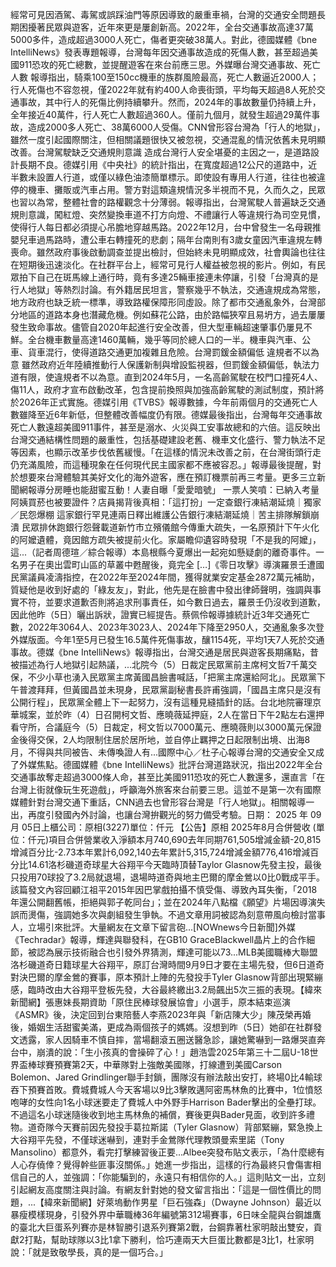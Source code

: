 經常可見因酒駕、毒駕或誤踩油門等原因導致的嚴重車禍，台灣的交通安全問題長期困擾著民眾與遊客，近年來更是屢創新高。2022年，全台交通事故高達37萬5000多件，造成超過3000人死亡，傷者更突破38萬人。對此，德國媒體《bne IntelliNews》發表專題報導，台灣每年因交通事故造成的死傷人數，甚至超過美國911恐攻的死亡總數，並提醒遊客在來台前應三思。外媒曝台灣交通事故、死亡人數  報導指出，騎乘100至150cc機車的族群風險最高，死亡人數逼近2000人；行人死傷也不容忽視，僅2022年就有約400人命喪街頭，平均每天超過8人死於交通事故，其中行人的死傷比例持續攀升。然而，2024年的事故數量仍持續上升，全年接近40萬件，行人死亡人數超過360人。僅前九個月，就發生超過29萬件事故，造成2000多人死亡、38萬6000人受傷。CNN曾形容台灣為「行人的地獄」，雖然一度引起國際關注，但相關議題很快又被忽視，交通混亂的情況依舊未見明顯改善。台灣駕駛缺乏交通規則意識  造成台灣行人安全堪憂的主因之一，是道路設計長期不良。德媒引用《中央社》的統計指出，在寬度超過12公尺的道路中，近半數未設置人行道，或僅以綠色油漆簡單標示。即使設有專用人行道，往往也被違停的機車、攤販或汽車占用。警方對這類違規情況多半視而不見，久而久之，民眾也習以為常，整體社會的路權觀念十分薄弱。報導指出，台灣駕駛人普遍缺乏交通規則意識，闖紅燈、突然變換車道不打方向燈、不禮讓行人等違規行為司空見慣，使得行人每日都必須提心吊膽地穿越馬路。2022年12月，台中曾發生一名母親推嬰兒車過馬路時，遭公車右轉撞死的悲劇；隔年台南則有3歲女童因汽車違規左轉喪命。雖然政府事後啟動調查並提出檢討，但始終未見明顯成效，社會輿論也往往在短期後迅速淡化。在社群平台上，經常可見行人權益被忽視的影片。例如，有民眾拍下自己在斑馬線上通行時，竟有多達25輛車接連未停讓，引發「台灣真的是行人地獄」等熱烈討論。有外籍居民坦言，警察幾乎不執法，交通違規成為常態，地方政府也缺乏統一標準，導致路權保障形同虛設。除了都市交通亂象外，台灣部分地區的道路本身也潛藏危機。例如蘇花公路，由於路幅狹窄且易坍方，過去屢屢發生致命事故。儘管自2020年起進行安全改善，但大型車輛超速肇事仍屢見不鮮。全台機車數量高達1460萬輛，幾乎等同於總人口的一半。機車與汽車、公車、貨車混行，使得道路交通更加複雜且危險。台灣罰鍰金額偏低 違規者不以為意  雖然政府近年陸續推動行人保護新制與增設監視器，但罰鍰金額偏低，執法力道有限，使違規者不以為意。直到2024年5月，一名高齡駕駛在校門口撞死4人、傷11人，政府才宣布啟動改革，包含提前換照與加強高齡駕駛的測試制度，預計將於2026年正式實施。德媒引用《TVBS》報導數據，今年前兩個月的交通死亡人數雖降至近6年新低，但整體改善幅度仍有限。德媒最後指出，台灣每年交通事故死亡人數遠超美國911事件，甚至是溺水、火災與工安事故總和的六倍。這反映出台灣交通結構性問題的嚴重性，包括基礎建設老舊、機車文化盛行、警力執法不足等因素，也顯示改革步伐依舊緩慢。「在這樣的情況未改善之前，在台灣街頭行走仍充滿風險，而這種現象在任何現代民主國家都不應被容忍。」報導最後提醒，對於想要來台灣體驗其美好文化的海外遊客，應在預訂機票前再三考量。更多三立新聞網報導分房睡也能甜蜜互動！人妻自曝「愛愛暗號」 一票人笑噴：已納入考量阿姨買菸也被要證件？店員揭背後真相：「這打扮」一定查銀行凍結潮延燒｜獨家／民怨爆棚 這家銀行罕見連兩日釋出維護公告銀行凍結潮延燒｜苦主排隊解鎖崩潰 民眾排休跑銀行怨聲載道新竹市立殯儀館今傳重大疏失，一名原預計下午火化的阿嬤遺體，竟因館方疏失被提前火化。家屬瞻仰遺容時發現「不是我的阿嬤」，這...（記者周德瑄／綜合報導）本島根縣今夏爆出一起宛如懸疑劇的離奇事件。一名男子在奧出雲町山區的草叢中甦醒後，竟完全 […]《零日攻擊》導演羅景壬遭國民黨議員凌濤指控，在2022年至2024年間，獲得就業安定基金2872萬元補助，質疑他是收到好處的「綠友友」，對此，他先是在臉書中發出律師聲明，強調與事實不符，並要求道歉否則將追求刑事責任，如今數日過去，羅景壬仍沒收到道歉，因此他昨（5日）曬出訴狀，證實已經提告。蔡佩伶報導據統計近3年交通死亡數，2022年3064人、2023年3023人、2024年下降至2950人，交通亂象多次登外媒版面。今年1至5月已發生16.5萬件死傷事故，釀1154死，平均1天7人死於交通事故。德媒《bne IntelliNews》報導指出，台灣交通是居民與遊客長期痛點，昔被描述為行人地獄引起熱議，...北院今（5）日裁定民眾黨前主席柯文哲7千萬交保，不少小草也湧入民眾黨主席黃國昌臉書喊話，「把黨主席還給阿北」。民眾黨下午普渡拜拜，但黃國昌並未現身，民眾黨副秘書長許甫強調，「國昌主席只是沒有公開行程」，民眾黨全體上下一起努力，沒有這種見縫插針的話。台北地院審理京華城案，並於昨（4）日召開柯文哲、應曉薇延押庭，2人在當日下午2點左右還押看守所，合議庭今（5）日裁定，柯文哲以7000萬元、應曉薇則以3000萬元保證金後得交保，2人均限制住居於居所地，並自停止羈押之日起限制出境、出海8月，不得與共同被告、未傳喚證人有...國際中心／杜子心報導台灣的交通安全又成了外媒焦點。德國媒體《bne IntelliNews》批評台灣道路狀況，指出2022年全台交通事故奪走超過3000條人命，甚至比美國911恐攻的死亡人數還多，還直言「在台灣上街就像玩生死遊戲」，呼籲海外旅客來台前要三思。這並不是第一次有國際媒體針對台灣交通下重話，CNN過去也曾形容台灣是「行人地獄」。相關報導一出，再度引發國內外討論，也讓台灣拚觀光的努力備受考驗。日期： 2025 年 09 月 05日上櫃公司：原相(3227)單位：仟元 【公告】原相 2025年8月合併營收 (單位：仟元)項目合併營業收入淨額本月740,690去年同期761,505增減金額-20,815增減百分比-2.73本年累計6,092,140去年累計5,315,724增減金額776,416增減百分比14.61洛杉磯道奇球星大谷翔平今天臨時頂替Taylor Glasnow先發主投，最後只投用70球投了3.2局就退場，退場時道奇與地主巴爾的摩金鶯以0比0戰成平手。該篇發文內容回顧江祖平2015年因巴掌戲拍攝不慎受傷、導致內耳失衡，「2018年還公開翻舊帳，拒絕與郭子乾同台」；並在2024年八點檔《願望》片場因導演失誤而燙傷，強調她多次與劇組發生爭執。不過文章用詞被認為刻意帶風向檢討當事人，立場引來批評。大量網友在文章下留言砲...[NOWnews今日新聞]外媒《Techradar》報導，輝達與聯發科，在GB10 GraceBlackwell晶片上的合作細節，被認為展示技術融合也引發外界猜測，輝達可能以73...MLB美國職棒大聯盟洛杉磯道奇日籍球星大谷翔平，原訂台灣時間9月9日才要在主場先發，但6日道奇對決巴爾的摩金鶯的賽事，原本預計上陣的先發投手Tyler Glasnow背部出現緊繃感，臨時改由大谷翔平登板先發，大谷最終繳出3.2局飆出5次三振的表現。【緯來新聞網】張惠妹長期資助「原住民棒球發展協會」小選手，原本結束巡演《ASMR》後，決定回到台東陪藝人李燕2023年與「新店陳大少」陳茂榮再婚後，婚姻生活甜蜜美滿，更成為兩個孩子的媽媽。沒想到昨（5日）她卻在社群發文透露，家人因騎車不慎自摔，當場翻滾五圈送醫急診，讓她驚嚇到一路爆哭直奔台中，崩潰的說：「生小孩真的會操碎了心！」趙浩雲2025年第三十二屆U-18世界盃棒球賽預賽第2天，中華隊對上強敵美國隊，打線遭到美國Carson Bolemon、Jared Grindlinger聯手封鎖，團隊沒有辦法敲出安打，終場0比4輸球吞下預賽首敗。費城費城人今天客場以9比3擊敗邁阿密馬林魚的比賽中，1位憤怒咆哮的女性向1名小球迷要走了費城人中外野手Harrison Bader擊出的全壘打球。不過這名小球迷隨後收到地主馬林魚的補償，賽後更與Bader見面，收到許多禮物。道奇隊今天賽前因先發投手葛拉斯諾（Tyler Glasnow）背部緊繃，緊急換上大谷翔平先發，不僅球迷嚇到，連對手金鶯隊代理教頭曼索里諾（Tony Mansolino）都意外，看完打擊練習後正要...Albee突發布貼文表示，「為什麼總有人心存僥倖？覺得幹些匪事沒關係。」她進一步指出，這樣的行為最終只會傷害相信自己的人，並強調：「你能騙到的，永遠只有相信你的人。」這則貼文一出，立刻引起網友高度關注與討論。有網友針對她的發文留言指出：「這是一個性價比的問題，...【緯來新聞網】好萊塢動作男星「巨石強森」（Dwayne Johnson）最近以暴瘦模樣現身，引發外界中華職棒36年編號第312場賽事，6日味全龍與台鋼雄鷹的臺北大巨蛋系列賽亦是林智勝引退系列賽第2戰，台鋼靠著杜家明敲出雙安，貢獻2打點，幫助球隊以3比1拿下勝利，恰巧連兩天大巨蛋比數都是3比1，杜家明說：「就是致敬學長，真的是一個巧合。」
